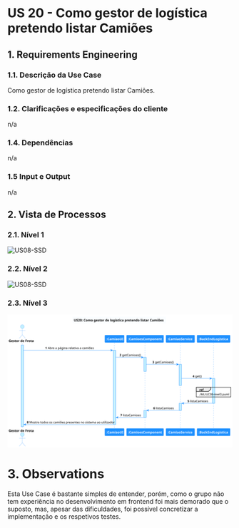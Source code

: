 # US 20 - Como gestor de logística pretendo listar Camiões

## 1. Requirements Engineering

### 1.1. Descrição da Use Case

Como gestor de logística pretendo listar Camiões.

### 1.2. Clarificações e especificações do cliente

n/a

### 1.4. Dependências

n/a

### 1.5 Input e Output

n/a

## 2. Vista de Processos

### 2.1. Nível 1

![US08-SSD](../diagramas/nivel1/ML/UC08__Listar_Cami%C3%B5es.svg)

### 2.2. Nível 2

![US08-SSD](../diagramas/nivel2/ML/UC08__Listar_Cami%C3%B5es.svg)

### 2.3. Nível 3

![US20-SD](../diagramas/nivel3/SPA/US20__Como_gestor_de_log%C3%ADstica_pretendo_listar_Cami%C3%B5es.svg)

# 3. Observations
Esta Use Case é bastante simples de entender, porém, como o grupo não tem experiência no desenvolvimento em frontend foi mais demorado que o suposto, mas, apesar das dificuldades, foi possível concretizar a implementação e os respetivos testes.
